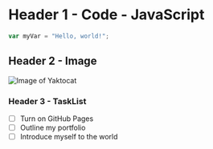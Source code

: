 # Header 1 - Code - JavaScript

``` javascript
var myVar = "Hello, world!";
```

## Header 2 - Image

![Image of Yaktocat](https://octodex.github.com/images/yaktocat.png)

### Header 3 - TaskList

- [ ] Turn on GitHub Pages
- [ ] Outline my portfolio
- [ ] Introduce myself to the world
